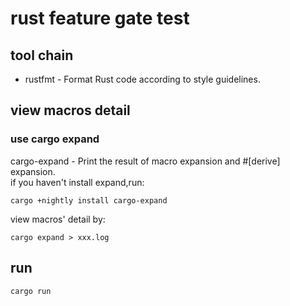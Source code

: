 # rust feature gate test 
## tool chain
* rustfmt - Format Rust code according to style guidelines.

## view macros detail
### use cargo expand 
cargo-expand - Print the result of macro expansion and #[derive]
expansion.  
if you haven't install expand,run:
```shell script
cargo +nightly install cargo-expand
```
view macros' detail by:
```shell
cargo expand > xxx.log
```

## run
```shell script
cargo run
```